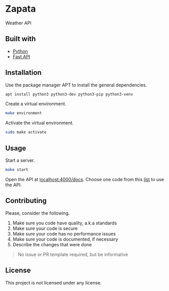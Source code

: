 # Zapata

Weather API

## Built with

- [Python](https://www.python.org/)
- [Fast API](https://fastapi.tiangolo.com/)

## Installation

Use the package manager APT to install the general dependencies.

```sh
apt install python3 python3-dev python3-pip python3-venv
```

Create a virtual environment.

```sh
make environment
```

Activate the virtual environment.

```sh
sudo make activate
```

## Usage

Start a server.

```sh
make start
```

Open the API at [localhost:4000/docs](http://localhost:4000/docs). Choose one code from this [list](https://tgftp.nws.noaa.gov/data/observations/metar/decoded) to use the API.

## Contributing

Please, consider the following.

1. Make sure you code have quality, a.k.a standards
2. Make sure your code is secure
3. Make sure your code has no performance issues
4. Make sure your code is documented, if necessary
5. Describe the changes that were done

> No issue or PR template required, but be informative

## License

This project is not licensed under any license.
